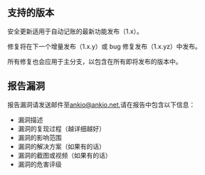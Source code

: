 ## 支持的版本

安全更新适用于自动记账的最新功能发布（1.x）。

修复将在下一个增量发布（1.x.y）或 bug 修复发布（1.x.yz）中发布。

所有修复也会应用于主分支，以包含在所有即将发布的版本中。

## 报告漏洞

报告漏洞请发送邮件至<ankio@ankio.net>,请在报告中包含以下信息：
- 漏洞描述
- 漏洞的复现过程（越详细越好）
- 漏洞的影响范围
- 漏洞的解决方案（如果有的话）
- 漏洞的截图或视频（如果有的话）
- 漏洞的危害评级